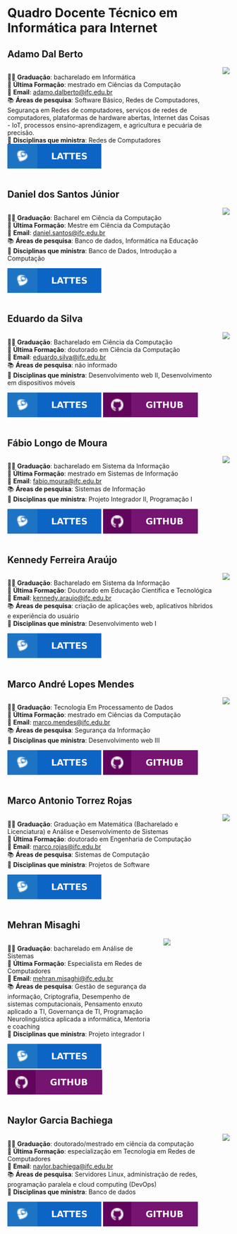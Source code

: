 # Quadro Docente Técnico em Informática para Internet

## Adamo Dal Berto
<section style="display: flex; justify-content: space-between; gap: 20px" id="ADB">
<div>

🧑‍🎓 **Graduação**: bacharelado em Informática  
📕 **Última Formação**: mestrado em Ciências da Computação  
📧 **Email**: <a href="mailto:adamo.dalberto@ifc.edu.br">adamo.dalberto@ifc.edu.br</a>  
📚 **Áreas de pesquisa**: Software Básico, Redes de Computadores, Segurança em Redes de computadores, serviços de redes de computadores, plataformas de hardware abertas, Internet das Coisas - IoT, processos ensino-aprendizagem, e agricultura e pecuária de precisão.  
📌 **Disciplinas que ministra**: Redes de Computadores  
[![Lattes](../files/lattes.svg)](http://lattes.cnpq.br/8484066168845222) 
</div>

<div>
    <img src="http://servicosweb.cnpq.br/wspessoa/servletrecuperafoto?tipo=1&id=K4737526Z6" width="150">
</div>

</section>

## Daniel dos Santos Júnior
<section style="display: flex; justify-content: space-between; gap: 20px">
<div id="DSJ">

🧑‍🎓 **Graduação**: Bacharel em Ciência da Computação  
📕 **Última Formação**: Mestre em Ciência da Computação  
📧 **Email**: <a href="mailto:daniel.santos@ifc.edu.br">daniel.santos@ifc.edu.br</a>  
📚 **Áreas de pesquisa**: Banco de dados, Informática na Educação  
📌 **Disciplinas que ministra**: Banco de Dados, Introdução a Computação 

[![Lattes](../files/lattes.svg)](http://lattes.cnpq.br/7604028345371639) 
</div>

<div>
    <img src="http://servicosweb.cnpq.br/wspessoa/servletrecuperafoto?tipo=1&id=K4711625Z6" width="150">
</div>

</section>

## Eduardo da Silva
<section style="display: flex; justify-content: space-between; gap: 20px" id="ES">
<div >

🧑‍🎓 **Graduação**: Bacharelado em Ciência da Computação  
📕 **Última Formação**: doutorado em Ciência da Computação  
📧 **Email**: <a href="mailto:eduardo.silva@ifc.edu.br">eduardo.silva@ifc.edu.br</a>  
📚 **Áreas de pesquisa**: não informado  
📌 **Disciplinas que ministra**: Desenvolvimento web II, Desenvolvimento em dispositivos móveis  

[![Lattes](../files/lattes.svg)](http://lattes.cnpq.br/5027650522905837) 
[![GitHub](../files/github.svg)](https://github.com/eduardo-da-silva)
</div>

<div>
    <img src="http://servicosweb.cnpq.br/wspessoa/servletrecuperafoto?tipo=1&id=K4756577H3" width="150">
</div>

</section>

## Fábio Longo de Moura
<section style="display: flex; justify-content: space-between; gap: 20px" id="FLM">
<div >

🧑‍🎓 **Graduação**: bacharelado em Sistema da Informação  
📕 **Última Formação**: mestrado em Sistemas de Informação  
📧 **Email**: <a href="mailto:fabio.moura@ifc.edu.br">fabio.moura@ifc.edu.br</a>  
📚 **Áreas de pesquisa**: Sistemas de Informação  
📌 **Disciplinas que ministra**: Projeto Integrador II, Programação I 

[![Lattes](../files/lattes.svg)](http://lattes.cnpq.br/9596158681950482) 
[![GitHub](../files/github.svg)](https://github.com/ldmfabio)
</div>

<div>
    <img src="http://servicosweb.cnpq.br/wspessoa/servletrecuperafoto?tipo=1&id=K4444101J8" width="150">
</div>

</section>

## Kennedy Ferreira Araújo
<section style="display: flex; justify-content: space-between; gap: 20px" id="KFA">
<div>

🧑‍🎓 **Graduação**: Bacharelado em Sistema da Informação  
📕 **Última Formação**: Doutorado em Educação Científica e Tecnológica  
📧 **Email**: <a href="mailto:kennedy.araujo@ifc.edu.br">kennedy.araujo@ifc.edu.br</a>  
📚 **Áreas de pesquisa**: criação de aplicações web, aplicativos híbridos e experiência do usuário  
📌 **Disciplinas que ministra**: Desenvolvimento web I  

[![Lattes](../files/lattes.svg)](http://lattes.cnpq.br/9669258330557293) 
</div>

<div>
    <img src="http://servicosweb.cnpq.br/wspessoa/servletrecuperafoto?tipo=1&id=K8715398H6" width="150">
</div>

</section>

## Marco André Lopes Mendes
<section style="display: flex; justify-content: space-between; gap: 20px" id="MALM">
<div>

🧑‍🎓 **Graduação**: Tecnologia Em Processamento de Dados  
📕 **Última Formação**: mestrado em Ciências da Computação  
📧 **Email**: <a href="mailto:marco.mendes@ifc.edu.br">marco.mendes@ifc.edu.br</a>  
📚 **Áreas de pesquisa**: Segurança da Informação  
📌 **Disciplinas que ministra**: Desenvolvimento web III 

[![Lattes](../files/lattes.svg)](http://lattes.cnpq.br/6726037692480363) 
[![GitHub](../files/github.svg)](https://github.com/marrcandre)
</div>

<div>
    <img src="http://servicosweb.cnpq.br/wspessoa/servletrecuperafoto?tipo=1&id=K4706940T1" width="150">
</div>

</section>

## Marco Antonio Torrez Rojas
<section style="display: flex; justify-content: space-between; gap: 20px" id="MATR">
<div>

🧑‍🎓 **Graduação**: Graduação em Matemática (Bacharelado e Licenciatura) e Análise e Desenvolvimento de Sistemas  
📕 **Última Formação**: doutorado em Engenharia de Computação  
📧 **Email**: <a href="mailto:marco.rojas@ifc.edu.br">marco.rojas@ifc.edu.br</a>  
📚 **Áreas de pesquisa**: Sistemas de Computação  
📌 **Disciplinas que ministra**: Projetos de Software  

[![Lattes](../files/lattes.svg)](http://lattes.cnpq.br/7332212563888239) 
</div>

<div>
    <img src="https://media.licdn.com/dms/image/v2/C5603AQH90NqOpDvy4Q/profile-displayphoto-shrink_800_800/profile-displayphoto-shrink_800_800/0/1516521557239?e=1732752000&v=beta&t=qUTwHtcMejtRntgB3M4Ge4lywv_Fn8QgC6zbHcUSr6A" width="150">
</div>

</section>


## Mehran Misaghi
<section style="display: flex; justify-content: space-between; gap: 20px" id="MM">
<div>

🧑‍🎓 **Graduação**: bacharelado em Análise de Sistemas  
📕 **Última Formação**: Especialista em Redes de Computadores  
📧 **Email**: <a href="mailto:mehran.misaghi@ifc.edu.br">mehran.misaghi@ifc.edu.br</a>  
📚 **Áreas de pesquisa**: Gestão de segurança da informação, Criptografia, Desempenho de sistemas computacionais, Pensamento enxuto aplicado a TI, Governança de TI, Programação Neurolinguística aplicada a informática, Mentoria e coaching  
📌 **Disciplinas que ministra**: Projeto integrador I  

[![Lattes](../files/lattes.svg)](http://lattes.cnpq.br/7384745307950075) 
[![GitHub](../files/github.svg)](https://github.com/mmisaghi)
</div>

<div>
    <img src="http://servicosweb.cnpq.br/wspessoa/servletrecuperafoto?tipo=1&id=K4701151P7" align="right" width="150">
</div>

</section>

## Naylor Garcia Bachiega
<section style="display: flex;justify-content: space-between; gap: 20px" id="NB">
<div>

🧑‍🎓 **Graduação**: doutorado/mestrado em ciência da computação  
📕 **Última Formação**: especialização em Tecnologia em Redes de Computadores  
📧 **Email**: [naylor.bachiega@ifc.edu.br](mailto:naylor.bachiega@ifc.edu.br)  
📚 **Áreas de pesquisa**: Servidores Linux, administração de redes, programação paralela e cloud computing (DevOps)  
📌 **Disciplinas que ministra**: Banco de dados

[![Lattes](../files/lattes.svg)](http://lattes.cnpq.br/4151321913850263) 
[![GitHub](../files/github.svg)](https://github.com/naylor)
</div>


<div>
    <img src="http://servicosweb.cnpq.br/wspessoa/servletrecuperafoto?tipo=1&amp;id=K4563009U6" width="150">
</div>

</section>
